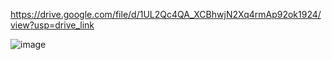 https://drive.google.com/file/d/1UL2Qc4QA_XCBhwjN2Xq4rmAp92ok1924/view?usp=drive_link

![image](https://github.com/user-attachments/assets/48880df3-85ca-44eb-966f-3d900b64ec35)

